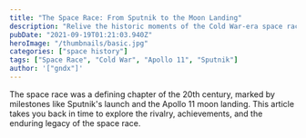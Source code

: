 ```yaml
---
title: "The Space Race: From Sputnik to the Moon Landing"
description: "Relive the historic moments of the Cold War-era space race between the United States and the Soviet Union."
pubDate: "2021-09-19T01:21:03.940Z"
heroImage: "/thumbnails/basic.jpg"
categories: ["space history"]
tags: ["Space Race", "Cold War", "Apollo 11", "Sputnik"]
author: '["gndx"]'
---
```


The space race was a defining chapter of the 20th century, marked by milestones like Sputnik's launch and the Apollo 11 moon landing. This article takes you back in time to explore the rivalry, achievements, and the enduring legacy of the space race.
